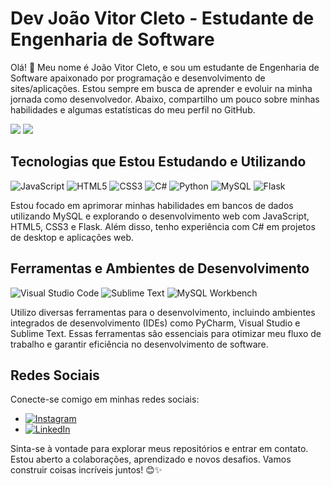 # Dev João Vitor Cleto - Estudante de Engenharia de Software

Olá! 👋 Meu nome é João Vitor Cleto, e sou um estudante de Engenharia de Software apaixonado por programação e desenvolvimento de sites/aplicações. Estou sempre em busca de aprender e evoluir na minha jornada como desenvolvedor. Abaixo, compartilho um pouco sobre minhas habilidades e algumas estatísticas do meu perfil no GitHub.

![](https://github-readme-stats.vercel.app/api?username=JohnnyCleto&theme=dark&hide_border=false&include_all_commits=false&count_private=false) 
![](https://github-readme-streak-stats.herokuapp.com/?user=JohnnyCleto&theme=dark&hide_border=false)<br/>

## Tecnologias que Estou Estudando e Utilizando
![JavaScript](https://img.shields.io/badge/-JavaScript-yellow?style=for-the-badge&logo=javascript&logoColor=white)
![HTML5](https://img.shields.io/badge/-HTML5-orange?style=for-the-badge&logo=html5&logoColor=white)
![CSS3](https://img.shields.io/badge/-CSS3-blue?style=for-the-badge&logo=css3&logoColor=white)
![C#](https://img.shields.io/badge/-C%23-blue?style=for-the-badge&logo=c-sharp&logoColor=white)
![Python](https://img.shields.io/badge/-Python-blue?style=for-the-badge&logo=python&logoColor=white)
![MySQL](https://img.shields.io/badge/-MySQL-4479A1?style=for-the-badge&logo=mysql&logoColor=white)
![Flask](https://img.shields.io/badge/-Flask-black?style=for-the-badge&logo=flask&logoColor=white)

Estou focado em aprimorar minhas habilidades em bancos de dados utilizando MySQL e explorando o desenvolvimento web com JavaScript, HTML5, CSS3 e Flask. Além disso, tenho experiência com C# em projetos de desktop e aplicações web.

## Ferramentas e Ambientes de Desenvolvimento
![Visual Studio Code](https://img.shields.io/badge/-Visual%20Studio%20Code-blue?style=for-the-badge&logo=visual-studio-code&logoColor=white)
![Sublime Text](https://img.shields.io/badge/-Sublime%20Text-FF9800?style=for-the-badge&logo=sublime-text&logoColor=white)
![MySQL Workbench](https://img.shields.io/badge/-MySQL%20Workbench-4479A1?style=for-the-badge&logo=mysql&logoColor=white) 

Utilizo diversas ferramentas para o desenvolvimento, incluindo ambientes integrados de desenvolvimento (IDEs) como PyCharm, Visual Studio e Sublime Text. Essas ferramentas são essenciais para otimizar meu fluxo de trabalho e garantir eficiência no desenvolvimento de software.

## Redes Sociais
Conecte-se comigo em minhas redes sociais:
- [![Instagram](https://img.shields.io/badge/-Instagram-%23E4405F?style=for-the-badge&logo=instagram&logoColor=white)](https://instagram.com/cleto_26)
- [![LinkedIn](https://img.shields.io/badge/-LinkedIn-%230077B5?style=for-the-badge&logo=linkedin&logoColor=white)](https://www.linkedin.com/in/jo%C3%A3o-vitor-cleto/)

Sinta-se à vontade para explorar meus repositórios e entrar em contato. Estou aberto a colaborações, aprendizado e novos desafios. Vamos construir coisas incríveis juntos! 😊✨



<!-- Proudly created with GPRM ( https://gprm.itsvg.in ) -->
